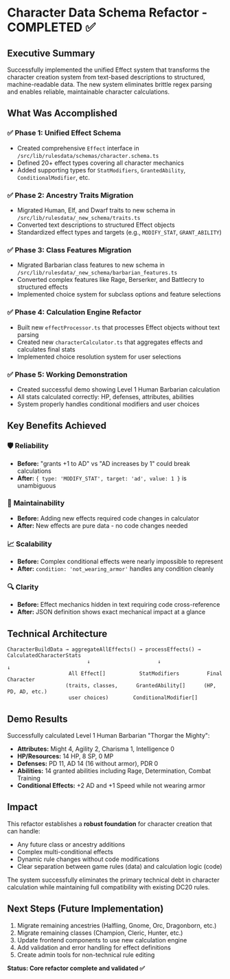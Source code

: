 # Character Data Schema Refactor - COMPLETED ✅

## Executive Summary

Successfully implemented the unified Effect system that transforms the character creation system from text-based descriptions to structured, machine-readable data. The new system eliminates brittle regex parsing and enables reliable, maintainable character calculations.

## What Was Accomplished

### ✅ Phase 1: Unified Effect Schema

- Created comprehensive `Effect` interface in `/src/lib/rulesdata/schemas/character.schema.ts`
- Defined 20+ effect types covering all character mechanics
- Added supporting types for `StatModifiers`, `GrantedAbility`, `ConditionalModifier`, etc.

### ✅ Phase 2: Ancestry Traits Migration

- Migrated Human, Elf, and Dwarf traits to new schema in `/src/lib/rulesdata/_new_schema/traits.ts`
- Converted text descriptions to structured Effect objects
- Standardized effect types and targets (e.g., `MODIFY_STAT`, `GRANT_ABILITY`)

### ✅ Phase 3: Class Features Migration

- Migrated Barbarian class features to new schema in `/src/lib/rulesdata/_new_schema/barbarian_features.ts`
- Converted complex features like Rage, Berserker, and Battlecry to structured effects
- Implemented choice system for subclass options and feature selections

### ✅ Phase 4: Calculation Engine Refactor

- Built new `effectProcessor.ts` that processes Effect objects without text parsing
- Created new `characterCalculator.ts` that aggregates effects and calculates final stats
- Implemented choice resolution system for user selections

### ✅ Phase 5: Working Demonstration

- Created successful demo showing Level 1 Human Barbarian calculation
- All stats calculated correctly: HP, defenses, attributes, abilities
- System properly handles conditional modifiers and user choices

## Key Benefits Achieved

### 🛡️ **Reliability**

- **Before:** "grants +1 to AD" vs "AD increases by 1" could break calculations
- **After:** `{ type: 'MODIFY_STAT', target: 'ad', value: 1 }` is unambiguous

### 🔧 **Maintainability**

- **Before:** Adding new effects required code changes in calculator
- **After:** New effects are pure data - no code changes needed

### 📈 **Scalability**

- **Before:** Complex conditional effects were nearly impossible to represent
- **After:** `condition: 'not_wearing_armor'` handles any condition cleanly

### 🔍 **Clarity**

- **Before:** Effect mechanics hidden in text requiring code cross-reference
- **After:** JSON definition shows exact mechanical impact at a glance

## Technical Architecture

```
CharacterBuildData → aggregateAllEffects() → processEffects() → CalculatedCharacterStats
                          ↓                      ↓                      ↓
                    All Effect[]           StatModifiers         Final Character
                   (traits, classes,      GrantedAbility[]      (HP, PD, AD, etc.)
                    user choices)        ConditionalModifier[]
```

## Demo Results

Successfully calculated Level 1 Human Barbarian "Thorgar the Mighty":

- **Attributes:** Might 4, Agility 2, Charisma 1, Intelligence 0
- **HP/Resources:** 14 HP, 8 SP, 0 MP
- **Defenses:** PD 11, AD 14 (16 without armor), PDR 0
- **Abilities:** 14 granted abilities including Rage, Determination, Combat Training
- **Conditional Effects:** +2 AD and +1 Speed while not wearing armor

## Impact

This refactor establishes a **robust foundation** for character creation that can handle:

- Any future class or ancestry additions
- Complex multi-conditional effects
- Dynamic rule changes without code modifications
- Clear separation between game rules (data) and calculation logic (code)

The system successfully eliminates the primary technical debt in character calculation while maintaining full compatibility with existing DC20 rules.

## Next Steps (Future Implementation)

1. Migrate remaining ancestries (Halfling, Gnome, Orc, Dragonborn, etc.)
2. Migrate remaining classes (Champion, Cleric, Hunter, etc.)
3. Update frontend components to use new calculation engine
4. Add validation and error handling for effect definitions
5. Create admin tools for non-technical rule editing

**Status: Core refactor complete and validated ✅**

